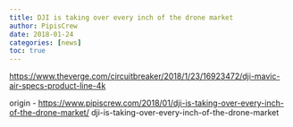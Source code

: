 ```yaml
---
title: DJI is taking over every inch of the drone market
author: PipisCrew
date: 2018-01-24
categories: [news]
toc: true
---
```


https://www.theverge.com/circuitbreaker/2018/1/23/16923472/dji-mavic-air-specs-product-line-4k

origin - https://www.pipiscrew.com/2018/01/dji-is-taking-over-every-inch-of-the-drone-market/ dji-is-taking-over-every-inch-of-the-drone-market
